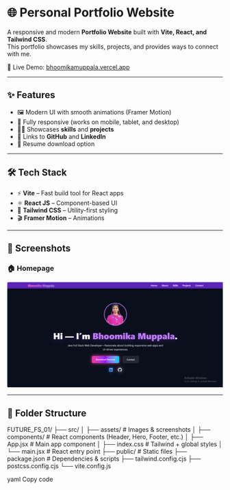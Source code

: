 # 🌐 Personal Portfolio Website  

A responsive and modern **Portfolio Website** built with **Vite, React, and Tailwind CSS**.  
This portfolio showcases my skills, projects, and provides ways to connect with me.  

🚀 Live Demo: [bhoomikamuppala.vercel.app](https://bhoomikamuppala.vercel.app)

---

## ✨ Features  

- 🖼️ Modern UI with smooth animations (Framer Motion)  
- 📱 Fully responsive (works on mobile, tablet, and desktop)  
- 🧑‍💻 Showcases **skills** and **projects**  
- 🔗 Links to **GitHub** and **LinkedIn**  
- 📄 Resume download option  

---

## 🛠️ Tech Stack  

- ⚡ **Vite** – Fast build tool for React apps  
- ⚛️ **React JS** – Component-based UI  
- 🎨 **Tailwind CSS** – Utility-first styling  
- 🎬 **Framer Motion** – Animations  

---

## 📸 Screenshots  

### 🏠 Homepage  
![Portfolio Homepage](https://raw.githubusercontent.com/bhoomika-muppala/FUTURE_FS_01/main/src/assets/portfolio.png)

---

## 📂 Folder Structure  

FUTURE_FS_01/
├── src/
│ ├── assets/ # Images & screenshots
│ ├── components/ # React components (Header, Hero, Footer, etc.)
│ ├── App.jsx # Main app component
│ ├── index.css # Tailwind + global styles
│ └── main.jsx # React entry point
├── public/ # Static files
├── package.json # Dependencies & scripts
├── tailwind.config.cjs
├── postcss.config.cjs
└── vite.config.js

yaml
Copy code
